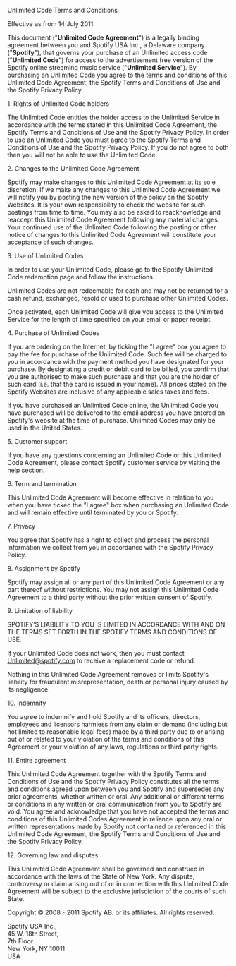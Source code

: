 Unlimited Code Terms and Conditions

Effective as from 14 July 2011.

This document ("**Unlimited Code Agreement**") is a legally binding agreement between you and Spotify USA Inc., a Delaware company ("**Spotify**"), that governs your purchase of an Unlimited access code ("**Unlimited Code**") for access to the advertisement free version of the Spotify online streaming music service ("**Unlimited Service**"). By purchasing an Unlimited Code you agree to the terms and conditions of this Unlimited Code Agreement, the Spotify Terms and Conditions of Use and the Spotify Privacy Policy.

1\. Rights of Unlimited Code holders

The Unlimited Code entitles the holder access to the Unlimited Service in accordance with the terms stated in this Unlimited Code Agreement, the Spotify Terms and Conditions of Use and the Spotify Privacy Policy. In order to use an Unlimited Code you must agree to the Spotify Terms and Conditions of Use and the Spotify Privacy Policy. If you do not agree to both then you will not be able to use the Unlimited Code.

2\. Changes to the Unlimited Code Agreement

Spotify may make changes to this Unlimited Code Agreement at its sole discretion. If we make any changes to this Unlimited Code Agreement we will notify you by posting the new version of the policy on the Spotify Websites. It is your own responsibility to check the website for such postings from time to time. You may also be asked to reacknowledge and reaccept this Unlimited Code Agreement following any material changes. Your continued use of the Unlimited Code following the posting or other notice of changes to this Unlimited Code Agreement will constitute your acceptance of such changes.

3\. Use of Unlimited Codes

In order to use your Unlimited Code, please go to the Spotify Unlimited Code redemption page and follow the instructions.

Unlimited Codes are not redeemable for cash and may not be returned for a cash refund, exchanged, resold or used to purchase other Unlimited Codes.

Once activated, each Unlimited Code will give you access to the Unlimited Service for the length of time specified on your email or paper receipt.

4\. Purchase of Unlimited Codes

If you are ordering on the Internet, by ticking the "I agree" box you agree to pay the fee for purchase of the Unlimited Code. Such fee will be charged to you in accordance with the payment method you have designated for your purchase. By designating a credit or debit card to be billed, you confirm that you are authorised to make such purchase and that you are the holder of such card (i.e. that the card is issued in your name). All prices stated on the Spotify Websites are inclusive of any applicable sales taxes and fees.

If you have purchased an Unlimited Code online, the Unlimited Code you have purchased will be delivered to the email address you have entered on Spotify's website at the time of purchase. Unlimited Codes may only be used in the United States.

5\. Customer support

If you have any questions concerning an Unlimited Code or this Unlimited Code Agreement, please contact Spotify customer service by visiting the help section.

6\. Term and termination

This Unlimited Code Agreement will become effective in relation to you when you have ticked the "I agree" box when purchasing an Unlimited Code and will remain effective until terminated by you or Spotify.

7\. Privacy

You agree that Spotify has a right to collect and process the personal information we collect from you in accordance with the Spotify Privacy Policy.

8\. Assignment by Spotify

Spotify may assign all or any part of this Unlimited Code Agreement or any part thereof without restrictions. You may not assign this Unlimited Code Agreement to a third party without the prior written consent of Spotify.

9\. Limitation of liability

SPOTIFY’S LIABILITY TO YOU IS LIMITED IN ACCORDANCE WITH AND ON THE TERMS SET FORTH IN THE SPOTIFY TERMS AND CONDITIONS OF USE.

If your Unlimited Code does not work, then you must contact Unlimited@spotify.com to receive a replacement code or refund.

Nothing in this Unlimited Code Agreement removes or limits Spotify's liability for fraudulent misrepresentation, death or personal injury caused by its negligence.

10\. Indemnity

You agree to indemnify and hold Spotify and its officers, directors, employees and licensors harmless from any claim or demand (including but not limited to reasonable legal fees) made by a third party due to or arising out of or related to your violation of the terms and conditions of this Agreement or your violation of any laws, regulations or third party rights.

11\. Entire agreement

This Unlimited Code Agreement together with the Spotify Terms and Conditions of Use and the Spotify Privacy Policy constitutes all the terms and conditions agreed upon between you and Spotify and supersedes any prior agreements, whether written or oral. Any additional or different terms or conditions in any written or oral communication from you to Spotify are void. You agree and acknowledge that you have not accepted the terms and conditions of this Unlimited Codes Agreement in reliance upon any oral or written representations made by Spotify not contained or referenced in this Unlimited Code Agreement, the Spotify Terms and Conditions of Use and the Spotify Privacy Policy.

12\. Governing law and disputes

This Unlimited Code Agreement shall be governed and construed in accordance with the laws of the State of New York. Any dispute, controversy or claim arising out of or in connection with this Unlimited Code Agreement will be subject to the exclusive jurisdiction of the courts of such State.

Copyright © 2008 - 2011 Spotify AB. or its affiliates. All rights reserved.

Spotify USA Inc.,  
45 W. 18th Street,  
7th Floor  
New York, NY 10011  
USA